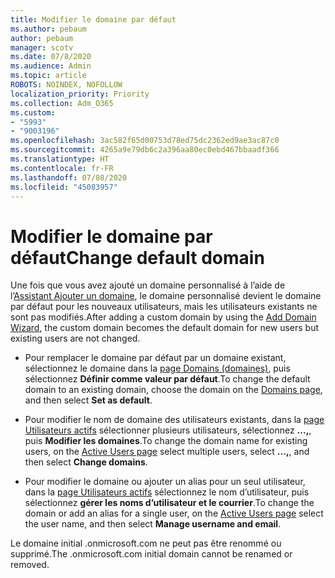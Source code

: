 ```yaml
---
title: Modifier le domaine par défaut
ms.author: pebaum
author: pebaum
manager: scotv
ms.date: 07/8/2020
ms.audience: Admin
ms.topic: article
ROBOTS: NOINDEX, NOFOLLOW
localization_priority: Priority
ms.collection: Adm_O365
ms.custom:
- "5993"
- "9003196"
ms.openlocfilehash: 3ac582f65d00753d78ed75dc2362ed9ae3ac87c0
ms.sourcegitcommit: 4265a9e79db6c2a396aa80ec0ebd467bbaadf366
ms.translationtype: HT
ms.contentlocale: fr-FR
ms.lasthandoff: 07/08/2020
ms.locfileid: "45083957"
---
```

# <a name="change-default-domain"></a><span data-ttu-id="ad800-102">Modifier le domaine par défaut</span><span class="sxs-lookup"><span data-stu-id="ad800-102">Change default domain</span></span>

<span data-ttu-id="ad800-103">Une fois que vous avez ajouté un domaine personnalisé à l’aide de l’[Assistant Ajouter un domaine](https://portal.office.com/adminportal/home#/Domains/Wizard), le domaine personnalisé devient le domaine par défaut pour les nouveaux utilisateurs, mais les utilisateurs existants ne sont pas modifiés.</span><span class="sxs-lookup"><span data-stu-id="ad800-103">After adding a custom domain by using the [Add Domain Wizard](https://portal.office.com/adminportal/home#/Domains/Wizard), the custom domain becomes the default domain for new users but existing users are not changed.</span></span>

- <span data-ttu-id="ad800-104">Pour remplacer le domaine par défaut par un domaine existant, sélectionnez le domaine dans la [page Domains (domaines)](https://admin.microsoft.com/Adminportal/Home#/Domains), puis sélectionnez **Définir comme valeur par défaut**.</span><span class="sxs-lookup"><span data-stu-id="ad800-104">To change the default domain to an existing domain, choose the domain on the [Domains page](https://admin.microsoft.com/Adminportal/Home#/Domains), and then select **Set as default**.</span></span>

- <span data-ttu-id="ad800-105">Pour modifier le nom de domaine des utilisateurs existants, dans la [page Utilisateurs actifs](https://admin.microsoft.com/Adminportal/Home#/users) sélectionner plusieurs utilisateurs, sélectionnez **...,**, puis **Modifier les domaines**.</span><span class="sxs-lookup"><span data-stu-id="ad800-105">To change the domain name for existing users, on the  [Active Users page](https://admin.microsoft.com/Adminportal/Home#/users) select multiple users, select  **...,**, and then select  **Change domains**.</span></span>

- <span data-ttu-id="ad800-106">Pour modifier le domaine ou ajouter un alias pour un seul utilisateur, dans la [page Utilisateurs actifs](https://admin.microsoft.com/Adminportal/Home#/users) sélectionnez le nom d’utilisateur, puis sélectionnez **gérer les noms d’utilisateur et le courrier**.</span><span class="sxs-lookup"><span data-stu-id="ad800-106">To change the domain or add an alias for a single user, on the [Active Users page](https://admin.microsoft.com/Adminportal/Home#/users) select the user name, and then select  **Manage username and email**.</span></span>

<span data-ttu-id="ad800-107">Le domaine initial .onmicrosoft.com ne peut pas être renommé ou supprimé.</span><span class="sxs-lookup"><span data-stu-id="ad800-107">The .onmicrosoft.com initial domain cannot be renamed or removed.</span></span>